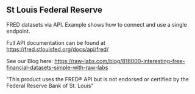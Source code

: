 ## St Louis Federal Reserve

FRED datasets via API. Example shows how to connect and use a single endpoint.

Full API documentation can be found at https://fred.stlouisfed.org/docs/api/fred/

See our Blog here: https://raw-labs.com/blog/816000-interesting-free-financial-datasets-simple-with-raw-labs

"This product uses the FRED® API but is not endorsed or certified by the Federal Reserve Bank of St. Louis"
